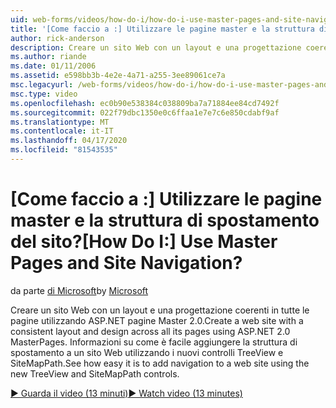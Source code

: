 ```yaml
---
uid: web-forms/videos/how-do-i/how-do-i-use-master-pages-and-site-navigation
title: '[Come faccio a :] Utilizzare le pagine master e la struttura di spostamento del sito? | Microsoft Docs'
author: rick-anderson
description: Creare un sito Web con un layout e una progettazione coerenti in tutte le pagine utilizzando ASP.NET pagine Master 2.0. Scopri come è facile aggiungere la navigazione a un sito web...
ms.author: riande
ms.date: 01/11/2006
ms.assetid: e598bb3b-4e2e-4a71-a255-3ee89061ce7a
msc.legacyurl: /web-forms/videos/how-do-i/how-do-i-use-master-pages-and-site-navigation
msc.type: video
ms.openlocfilehash: ec0b90e538384c038809ba7a71884ee84cd7492f
ms.sourcegitcommit: 022f79dbc1350e0c6ffaa1e7e7c6e850cdabf9af
ms.translationtype: MT
ms.contentlocale: it-IT
ms.lasthandoff: 04/17/2020
ms.locfileid: "81543535"
---
```

# <a name="how-do-i-use-master-pages-and-site-navigation"></a><span data-ttu-id="47a01-105">[Come faccio a :] Utilizzare le pagine master e la struttura di spostamento del sito?</span><span class="sxs-lookup"><span data-stu-id="47a01-105">[How Do I:] Use Master Pages and Site Navigation?</span></span>

<span data-ttu-id="47a01-106">da parte [di Microsoft](https://github.com/microsoft)</span><span class="sxs-lookup"><span data-stu-id="47a01-106">by [Microsoft](https://github.com/microsoft)</span></span>

<span data-ttu-id="47a01-107">Creare un sito Web con un layout e una progettazione coerenti in tutte le pagine utilizzando ASP.NET pagine Master 2.0.</span><span class="sxs-lookup"><span data-stu-id="47a01-107">Create a web site with a consistent layout and design across all its pages using ASP.NET 2.0 MasterPages.</span></span> <span data-ttu-id="47a01-108">Informazioni su come è facile aggiungere la struttura di spostamento a un sito Web utilizzando i nuovi controlli TreeView e SiteMapPath.</span><span class="sxs-lookup"><span data-stu-id="47a01-108">See how easy it is to add navigation to a web site using the new TreeView and SiteMapPath controls.</span></span>

[<span data-ttu-id="47a01-109">&#9654; Guarda il video (13 minuti)</span><span class="sxs-lookup"><span data-stu-id="47a01-109">&#9654; Watch video (13 minutes)</span></span>](https://channel9.msdn.com/Blogs/ASP-NET-Site-Videos/how-do-i-use-master-pages-and-site-navigation)
